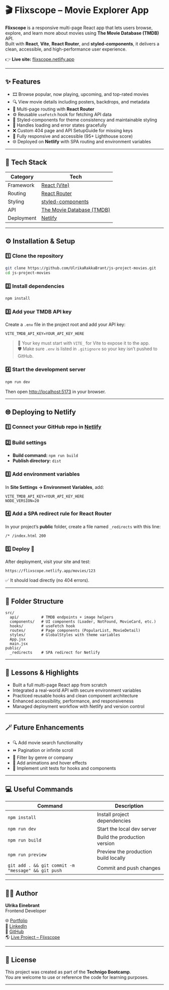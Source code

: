 # 🎬 Flixscope – Movie Explorer App

**Flixscope** is a responsive multi-page React app that lets users browse, explore, and learn more about movies using **The Movie Database (TMDB)** API.  
Built with **React**, **Vite**, **React Router**, and **styled-components**, it delivers a clean, accessible, and high-performance user experience.

👉 **Live site:** [flixscope.netlify.app](https://flixscope.netlify.app)

---

## ✨ Features

- 🎞️ Browse popular, now playing, upcoming, and top-rated movies  
- 🔍 View movie details including posters, backdrops, and metadata  
- 🧭 Multi-page routing with **React Router**  
- ⚙️ Reusable `useFetch` hook for fetching API data  
- 💅 Styled-components for theme consistency and maintainable styling  
- 🚦 Handles loading and error states gracefully  
- ❌ Custom 404 page and API SetupGuide for missing keys  
- 🌈 Fully responsive and accessible (95+ Lighthouse score)  
- 🌐 Deployed on **Netlify** with SPA routing and environment variables  

---

## 🧰 Tech Stack

| Category | Tech |
|-----------|------|
| Framework | [React (Vite)](https://vitejs.dev/) |
| Routing | [React Router](https://reactrouter.com/) |
| Styling | [styled-components](https://styled-components.com/) |
| API | [The Movie Database (TMDB)](https://www.themoviedb.org/) |
| Deployment | [Netlify](https://www.netlify.com/) |

---

## ⚙️ Installation & Setup

### 1️⃣ Clone the repository
```bash
git clone https://github.com/UlrikaRakkaBrant/js-project-movies.git
cd js-project-movies
```

### 2️⃣ Install dependencies
```bash
npm install
```

### 3️⃣ Add your TMDB API key
Create a `.env` file in the project root and add your API key:
```
VITE_TMDB_API_KEY=YOUR_API_KEY_HERE
```

> 🔑 Your key must start with `VITE_` for Vite to expose it to the app.  
> 🛡️ Make sure `.env` is listed in `.gitignore` so your key isn’t pushed to GitHub.

### 4️⃣ Start the development server
```bash
npm run dev
```
Then open [http://localhost:5173](http://localhost:5173) in your browser.

---

## 🌐 Deploying to Netlify

### 1️⃣ Connect your GitHub repo in [Netlify](https://app.netlify.com/)

### 2️⃣ Build settings
- **Build command:** `npm run build`  
- **Publish directory:** `dist`

### 3️⃣ Add environment variables
In **Site Settings → Environment Variables**, add:
```
VITE_TMDB_API_KEY=YOUR_API_KEY_HERE
NODE_VERSION=20
```

### 4️⃣ Add a SPA redirect rule for React Router
In your project’s **public** folder, create a file named `_redirects` with this line:
```
/* /index.html 200
```

### 5️⃣ Deploy 🚀  
After deployment, visit your site and test:
```
https://flixscope.netlify.app/movies/123
```
✅ It should load directly (no 404 errors).

---

## 🧩 Folder Structure

```
src/
  api/          # TMDB endpoints + image helpers
  components/   # UI components (Loader, NotFound, MovieCard, etc.)
  hooks/        # useFetch hook
  routes/       # Page components (PopularList, MovieDetail)
  styles/       # GlobalStyles with theme variables
  App.jsx
  main.jsx
public/
  _redirects    # SPA redirect for Netlify
```

---

## 🧠 Lessons & Highlights

- Built a full multi-page React app from scratch  
- Integrated a real-world API with secure environment variables  
- Practiced reusable hooks and clean component architecture  
- Enhanced accessibility, performance, and responsiveness  
- Managed deployment workflow with Netlify and version control  

---

## 🪄 Future Enhancements

- 🔍 Add movie search functionality  
- ⏩ Pagination or infinite scroll  
- 🧭 Filter by genre or company  
- 💫 Add animations and hover effects  
- 🧱 Implement unit tests for hooks and components  

---

## 💻 Useful Commands

| Command | Description |
|----------|-------------|
| `npm install` | Install project dependencies |
| `npm run dev` | Start the local dev server |
| `npm run build` | Build the production version |
| `npm run preview` | Preview the production build locally |
| `git add . && git commit -m "message" && git push` | Commit and push changes |

---

## 👩‍💻 Author

**Ulrika Einebrant**  
Frontend Developer  

🌐 [Portfolio](https://ulrikasportfolio.netlify.app/)  
💼 [LinkedIn](https://www.linkedin.com/in/ulrika-einebrant/)  
🐙 [GitHub](https://github.com/UlrikaRakkaBrant)  
🌎 [Live Project – Flixscope](https://flixscope.netlify.app)

---

## 🏁 License

This project was created as part of the **Technigo Bootcamp**.  
You are welcome to use or reference the code for learning purposes.

---
